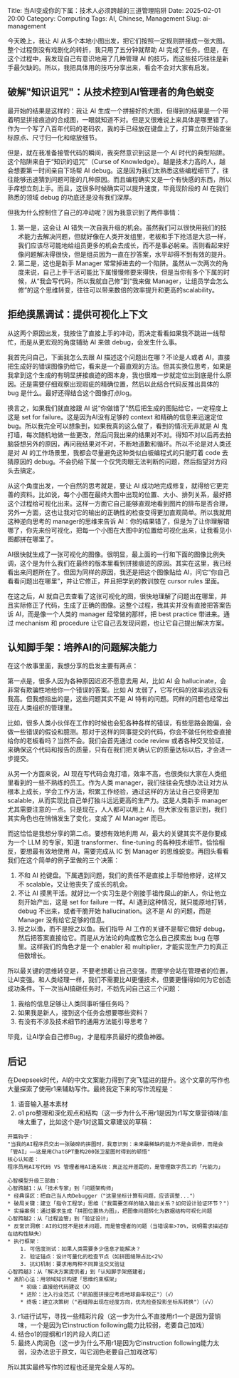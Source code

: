Title: 当AI变成你的下属：技术人必须跨越的三道管理陷阱
Date: 2025-02-01 20:00
Category: Computing
Tags: AI, Chinese, Management
Slug: ai-management

今天晚上，我让 AI 从多个本地小图出发，把它们按照一定规则拼接成一张大图。整个过程倒没有戏剧化的转折，我只用了五分钟就帮助 AI 完成了任务。但是，在这个过程中，我发现自己有意识地用了几种管理 AI 的技巧，而这些技巧往往是新手最欠缺的。所以，我把具体用的技巧分享出来，看会不会对大家有启发。

## 破解"知识诅咒"：从技术控到AI管理者的角色蜕变

最开始的结果是这样的：我让 AI 生成一个拼接好的大图，但得到的结果是一个带着明显拼接痕迹的合成图，一眼就知道不对。但是又很难说上来具体是哪里错了。作为一个写了八百年代码的老码农，我的手已经放在键盘上了，打算立刻开始查坐标原点、尺寸归一化和缩放细节。

但是，就在我准备接管代码的瞬间，我突然意识到这是一个 AI 时代的典型陷阱。这个陷阱来自于“知识的诅咒”（Curse of Knowledge）。越是技术力高的人，越会想要第一时间亲自下场帮 AI debug。这是因为我们太熟悉这些编程细节了，往往能够迅速猜到问题可能的几种原因。而且编程确实又是一个有快感的东西，所以手痒想立刻上手。而且，这很多时候确实可以提升速度，毕竟现阶段的 AI 在我们熟悉的领域 debug 的功底还是没有我们深厚。

但我为什么控制住了自己的冲动呢？因为我意识到了两件事情：

1. 第一是，这会让 AI 错失一次自我升级的机会。虽然我们可以很快用我们的技术能力去解决问题，但就好像在人类开发组里，老板和手下抢活是大忌一样，我们应该尽可能地给组员更多的机会去成长，而不是事必躬亲。否则看起来好像问题解决得很快，但是组员因为一直在抄答案，水平却得不到有效的提升。
2. 第二是，这也是新手 Manager 常常掉进去的一个陷阱。虽然从一次两次的角度来说，自己上手干活可能比下属慢慢修要来得快，但是当你有多个下属的时候，从“我会写代码，所以我就自己修”到“我来做 Manager，让组员学会怎么修”的这个思维转变，往往可以带来数倍的效率提升和更高的scalability。

## 拒绝摸黑调试：提供可视化上下文

从这两个原因出发，我按住了直接上手的冲动，而决定看看如果我不跳进一线帮忙，而是从更宏观的角度辅助 AI 来做 debug，会发生什么事。

我首先问自己，下面我怎么去跟 AI 描述这个问题出在哪？不论是人或者 AI，直接把生成好的错误图像扔给它，看来是一个最直观的方法。但其实换位思考，如果是我拿到这个生成的有明显拼接痕迹的图本身，我也很难一步就定位出到底是什么原因。还是需要仔细观察出现瑕疵的精确位置，然后以此结合代码反推出具体的 bug 是什么。最好还得结合这个图像打点log。

换言之，如果我们就直接跟 AI 说“你做错了”然后把生成的图贴给它，一定程度上这是 set for failure。这是因为AI没有足够的 context 和精确的信息来迅速定位 bug。所以我完全可以想象到，如果我真的这么做了，看到的情况无非就是 AI 鬼打墙，每次随机地做一些更改，然后问我出来的结果对不对。得知不对以后再去拍脑袋想另外的原因，再问我结果对不对，不断地道歉和循环。所以不论是对人类还是对 AI 的工作场景里，我都会尽量避免这种类似白板编程式的只能盯着 code 去猜原因的 debug。不会扔给下属一个仅凭肉眼无法判断的问题，然后指望对方闷头去搞定。

从这个角度出发，一个自然的思考就是，要让 AI 成功地完成修复，就得给它更完善的资料。比如说，每个小图在最终大图中出现的位置、大小、排列关系，最好把这个过程给可视化出来。这样一方面它自己能够直观地看到图片的排布是否合理，另外一方面，这也让我对它的输出的正确性的检查变得更加直观简单。所以我就用这种逆向思考的 manager的思维来告诉 AI：你的结果错了，但是为了让你理解错哪了，你先来份可视化，把每一个小图在大图中的位置给可视化出来，让我看见小图都拼在哪里了。

AI很快就生成了一张可视化的图像。很明显，最上面的一行和下面的图像比例失调，这个是为什么我们在最终的版本里看到拼接痕迹的原因。其实在这里，我已经看出来问题所在了。但因为同样的原因，我还是把这个图像贴给 AI，问它“你自己看看问题出在哪里”，并让它修正，并且把学到的教训放在 cursor rules 里面。

在这之后，AI 就自己去查看了这张可视化的图，很快地理解了问题出在哪里，并且实际修正了代码，生成了正确的图像。这整个过程，我其实并没有直接把答案告诉 AI，而是像一个人类的 manager 经常做的那样，把 best practice 带进来。通过 mechanism 和 procedure 让它自己去发现问题，也让它自己提出解决方案。

## 认知脚手架：培养AI的问题解决能力

在这个故事里面，我想分享的启发主要有两点：

第一点是，很多人因为各种原因迟迟不愿意去用 AI，比如 AI 会 hallucinate，会非常有欺骗性地给你一个错误的答案。比如 AI 太弱了，它写代码的效率远远没有我高。但我想指出的是，这些问题其实不是 AI 特有的问题。同样的问题也经常出现在人类组织的管理里。

比如，很多人类小伙伴在工作的时候也会犯各种各样的错误，有些思路会跑偏，会做一些错误的假设和臆测。那对于这样的同事提交的代码，你会不做任何检查直接给你的老板看吗？当然不会。我们会首先通过 code review 或者各种交叉验证，来确保这个代码和报告的质量，只有在我们把关确认它的质量达标以后，才会进一步提交。

从另一个方面来说，AI 现在写代码会鬼打墙，效率不高，也很类似大家在人类组里看到的一些不熟练的员工。作为人类 manager，我们往往会先想办法让对方从根本上成长，学会工作方法，积累工作经验，通过这样的方法让自己变得更加 scalable，从而实现比自己单打独斗远远更高的生产力。这是人类新手 manager 尤其需要注意的一点。只是现在，人人都可以用上 AI，但大家没有意识到，我们其实角色也在悄悄发生了变化，变成了 AI Manager 而已。

而这恰恰是我想分享的第二点。要想有效地利用 AI，最大的关键其实不是你要成为一个 LLM 的专家，知道 transformer、fine-tuning 的各种技术细节。恰恰相反，要想最有效地使用 AI，需要完成从 IC 到 Manager 的思维蜕变。再回头看看我们在这个简单的例子里做的三个决策：

1. 不和 AI 抢键盘。下属遇到问题，我们的责任不是直接上手帮他修好，这样又不 scalable，又让他丧失了成长的机会。
2. 不让 AI 摸黑干活。就好比一个实习生是个刚接手祖传屎山的新人，你让他立刻开始产出，这是 set for failure 一样。AI 遇到这种情况，就只能原地打转，debug 不出来，或者干脆开始 hallucination。这不是 AI 的问题，而是 Manager 没有给它足够的信息。
3. 授之以渔，而不是授之以鱼。我们指导 AI 工作的关键不是帮它做好 debug，然后把答案直接给它。而是从方法论的角度教它怎么自己摸索出 bug 在哪里。这样我们的角色才是一个 enabler 和 multiplier，才能实现生产力的真正倍数增长。

所以最关键的思维转变是，不要老想着让自己变强，而要学会站在管理者的位置，让AI变强。和人类经理一样，我们不需要比AI更懂技术，但要更懂得如何为它创造成功条件。下一次当AI搞砸任务时，不妨先问自己这三个问题：

1. 我给的信息足够让人类同事听懂任务吗？
2. 如果我是新人，接到这个任务会想要哪些资料？
3. 有没有不涉及技术细节的通用方法能引导思考？

毕竟，让AI学会自己修Bug，才是程序员最好的摸鱼神器。

## 后记

在Deepseek时代，AI的中文文案能力得到了突飞猛进的提升。这个文章的写作也大量探索了使用r1来辅助写作。最终我定下来的写作流程是：

1. 语音输入基本素材
2. o1 pro整理和深化观点和结构（这一步为什么不用r1是因为r1写文章营销味/韭味太重了，比如这个是r1对这篇文章建议的草稿：
```
开篇钩子：
"当我的AI程序员交出一张破碎的拼图时，我意识到：未来最稀缺的能力不是会调参，而是会「管AI」——这是用ChatGPT重构200张卫星图时得到的顿悟"
核心认知差：
程序员用AI写代码 VS 管理者用AI造系统：真正拉开差距的，是管理数字员工的「元能力」

心智模型升级三部曲：
心智跨越1：从「技术专家」到「问题架构师」
* 经典误区：把自己当人肉Debugger（"这里坐标计算有问题，应该调整..."）
* 破局关键：建立「指令工程学」思维（"我需要怎样的输入输出关系？如何设计验证环节？")
* 实操案例：通过要求生成「拼图位置热力图」，把图像问题转化为数据结构可视化问题
心智跨越2：从「过程监管」到「验证设计」
* 反常识洞察：AI的幻觉不是技术问题，而是管理者的问题（当错误率>70%，说明需求描述存在结构性缺失）
* 执行框架：
    1. 可信度测试：如果人类需要多少信息才能解决？
    2. 验证锚点：设计可量化的检查节点（如拼图缝隙占比<2%）
    3. 抗幻机制：要求用两种不同算法交叉验证
心智跨越3：从「解决方案提供者」到「认知脚手架搭建者」
* 高阶心法：用领域知识构建「思维约束框架」
    * 初级：直接给代码建议（X）
    * 进阶：注入行业范式（"航拍图拼接应考虑地球曲率校正"）（√）
    * 终极：建立决策树（"若缝隙出现在经度方向，优先检查投影坐标系转换"）（√√）
```
3. r1进行试写，寻找一些精彩片段（这一步为什么不直接用r1一个是因为营销味，一个是因为它instruction following能力比较弱，老要自己加戏）
4. 结合o1的提纲和r1的片段人肉口述
5. 最终人肉润色（这一步为什么不用r1是因为它instruction following能力太弱，没办法忠于原文，叫它润色老要自己加戏改写）

所以其实最终写作的过程也还是完全是人写的。

<script async data-uid="65448d4615" src="https://yage.kit.com/65448d4615/index.js"></script>